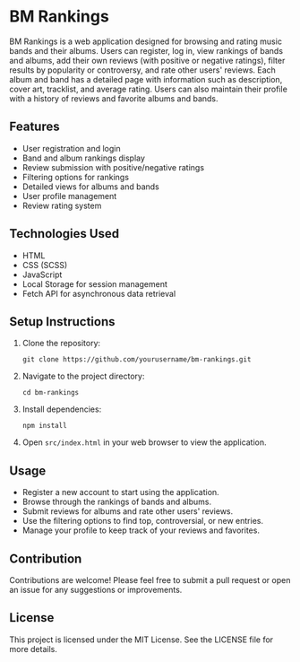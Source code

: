 # BM Rankings

BM Rankings is a web application designed for browsing and rating music bands and their albums. Users can register, log in, view rankings of bands and albums, add their own reviews (with positive or negative ratings), filter results by popularity or controversy, and rate other users' reviews. Each album and band has a detailed page with information such as description, cover art, tracklist, and average rating. Users can also maintain their profile with a history of reviews and favorite albums and bands.

## Features

- User registration and login
- Band and album rankings display
- Review submission with positive/negative ratings
- Filtering options for rankings
- Detailed views for albums and bands
- User profile management
- Review rating system

## Technologies Used

- HTML
- CSS (SCSS)
- JavaScript
- Local Storage for session management
- Fetch API for asynchronous data retrieval

## Setup Instructions

1. Clone the repository:
   ```
   git clone https://github.com/yourusername/bm-rankings.git
   ```

2. Navigate to the project directory:
   ```
   cd bm-rankings
   ```

3. Install dependencies:
   ```
   npm install
   ```

4. Open `src/index.html` in your web browser to view the application.

## Usage

- Register a new account to start using the application.
- Browse through the rankings of bands and albums.
- Submit reviews for albums and rate other users' reviews.
- Use the filtering options to find top, controversial, or new entries.
- Manage your profile to keep track of your reviews and favorites.

## Contribution

Contributions are welcome! Please feel free to submit a pull request or open an issue for any suggestions or improvements.

## License

This project is licensed under the MIT License. See the LICENSE file for more details.